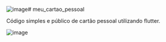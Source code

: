 ![image](https://github.com/TitanffalzZ/meu_cartao_pessoal/assets/161647228/1d369ad7-ff9e-4181-a19c-0f6859b7e842)# meu_cartao_pessoal

Código simples e público de cartão pessoal utilizando flutter.



![image](https://github.com/TitanffalzZ/meu_cartao_pessoal/assets/161647228/13348ae7-1027-4b59-977b-73a90ed60342)
